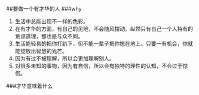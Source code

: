 ##要做一个有才华的人
###why
1. 生活中总能出现不一样的色彩。
2. 在有才华的方面，有自己的见地，不会随风摆动。纵然只有自己一个人持有的荒谬道理，那也是与众不同。
3. 生活能轻易的把你打趴下，但不能一辈子把你摁在地上。只要一有机会，你就能绽放出智慧的光芒。
4. 因为有过不被理解，所以会更加理解别人。
5. 对很多未知的事物，因为有自信，所以会有独特的理性的认知，不会过于惊慌。

###才华意味着什么